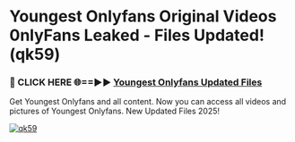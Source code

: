 # Youngest Onlyfans Original Videos 0nlyFans Leaked - Files Updated! (qk59)

<h3>🔴 CLICK HERE 🌐==►► <a href="https://tinyurl.com/2m67pmp6" rel="nofollow">Youngest Onlyfans Updated Files</a></h3>

Get Youngest Onlyfans and all content. Now you can access all videos and pictures of Youngest Onlyfans. New Updated Files 2025!

[![qk59](https://i.imgur.com/H4QAA4z.gif)](https://tinyurl.com/2m67pmp6)
